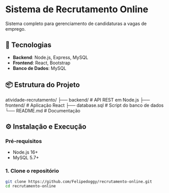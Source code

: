 # Sistema de Recrutamento Online

Sistema completo para gerenciamento de candidaturas a vagas de emprego.

## 🚀 Tecnologias

- **Backend**: Node.js, Express, MySQL
- **Frontend**: React, Bootstrap
- **Banco de Dados**: MySQL

## 📦 Estrutura do Projeto
atividade-recrutamento/
├── backend/ # API REST em Node.js
├── frontend/ # Aplicação React
├── database.sql # Script do banco de dados
└── README.md # Documentação



## ⚙️ Instalação e Execução

### Pré-requisitos
- Node.js 16+
- MySQL 5.7+

### 1. Clone o repositório
```bash
git clone https://github.com/Felipedoggy/recrutamento-online.git
cd recrutamento-online
